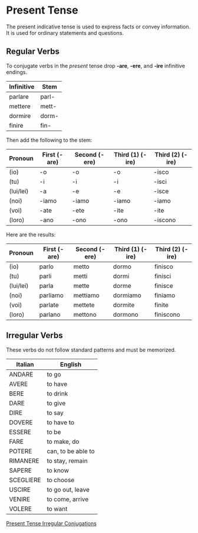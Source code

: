 # Present Tense

The present indicative tense is used to express facts or convey information.  It is used for ordinary statements and questions.

## Regular Verbs

To conjugate verbs in the _present_ tense drop **-are**, **-ere**, and **-ire** infinitive endings.

| Infinitive | Stem  |
|------------|-------|
| parlare    | parl- |
| mettere    | mett- |
| dormire    | dorm- |
| finire     | fin-  |

Then add the following to the stem:

| Pronoun   | First (-are) | Second (-ere) | Third (1) (-ire) | Third (2) (-ire) |
|-----------|--------------|---------------|------------------|------------------|
| (io)      | -o           | -o            | -o               | -isco            |
| (tu)      | -i           | -i            | -i               | -isci            |
| (lui/lei) | -a           | -e            | -e               | -isce            |
| (noi)     | -iamo        | -iamo         | -iamo            | -iamo            |
| (voi)     | -ate         | -ete          | -ite             | -ite             |
| (loro)    | -ano         | -ono          | -ono             | -iscono          |

Here are the results:

| Pronoun   | First (-are) | Second (-ere) | Third (1) (-ire) | Third (2) (-ire) |
|-----------|--------------|---------------|------------------|------------------|
| (io)      | parlo        | metto         | dormo            | finisco          |
| (tu)      | parli        | metti         | dormi            | finisci          |
| (lui/lei) | parla        | mette         | dorme            | finisce          |
| (noi)     | parliamo     | mettiamo      | dormiamo         | finiamo          |
| (voi)     | parlate      | mettete       | dormite          | finite           |
| (loro)    | parlano      | mettono       | dormono          | finiscono        |

## Irregular Verbs

These verbs do not follow standard patterns and must be memorized.

| Italian   | English            |
|-----------|--------------------|
| ANDARE    | to go              |
| AVERE     | to have            |
| BERE      | to drink           |
| DARE      | to give            |
| DIRE      | to say             |
| DOVERE    | to have to         |
| ESSERE    | to be              |
| FARE      | to make, do        |
| POTERE    | can, to be able to |
| RIMANERE  | to stay, remain    |
| SAPERE    | to know            |
| SCEGLIERE | to choose          |
| USCIRE    | to go out, leave   |
| VENIRE    | to come, arrive    |
| VOLERE    | to want            |

[Present Tense Irregular Conjugations](tenses-present-irregular.md)
